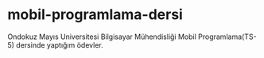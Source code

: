 # mobil-programlama-dersi
Ondokuz Mayıs Universitesi Bilgisayar Mühendisliği Mobil Programlama(TS-5) dersinde yaptığım ödevler.
